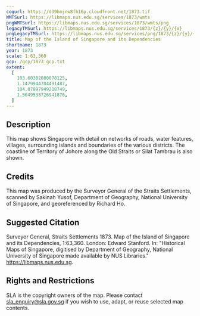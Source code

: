 ```yaml
---
cogurl: https://d39hmjnw8fb16p.cloudfront.net/1873.tif
WMTSurl: https://libmaps.nus.edu.sg/services/1873/wmts
pngWMTSurl: https://libmaps.nus.edu.sg/services/1873/wmts/png
legacyTMSurl: https://libmaps.nus.edu.sg/services/1873/{z}/{y}/{x}
pngLegacyTMSurl: https://libmaps.nus.edu.sg/services/png/1873/{z}/{y}/{x}
title: Map of the Island of Singapore and its Dependencies
shortname: 1873
year: 1873
scale: 1:63,360
gcp: /gcp/1873_gcp.txt
extent:
  [
    103.60382080078125,
    1.1479944704491487,
    104.07897949218749,
    1.5049538726941876,
  ]
---
```


## Description

This map shows Singapore with detail on networks of roads, water features, villages, surrounding islands and boundaries of the various districts. The coastline of Territory of Johore along the Old Straits or Silat Tambrau is also shown.

## Credits

This map was produced by the Surveyor General of the Straits Settlements, scanned by Sakinah Yusof, Department of Geography, National University of Singapore, and georeferenced by Richard Ho.

## Suggested Citation

Surveyor General, Straits Settlements 1873. Map of the Island of Singapore and its Dependencies, 1:63,360. London: Edward Stanford. In: "Historical Maps of Singapore, digitised by Department of Geography, National University of Singapore made available by NUS Libraries." https://libmaps.nus.edu.sg.

## Rights and Restrictions

SLA is the copyright owners of the map. Please contact sla_enquiry@sla.gov.sg if you wish to use, adapt, or reuse selected map contents.
